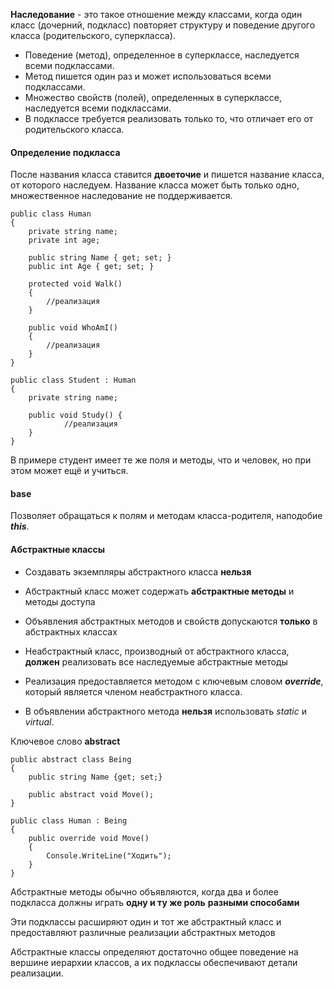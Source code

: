 **Наследование** - это такое отношение между классами, когда один класс (дочерний, подкласс) повторяет структуру и поведение другого класса (родительского, суперкласса).
* Поведение (метод), определенное в суперклассе, наследуется всеми подклассами.
* Метод пишется один раз и может использоваться всеми подклассами. 
* Множество свойств (полей), определенных в суперклассе, наследуется всеми подклассами.
* В подклассе требуется реализовать только то, что отличает его от родительского класса.

#### Определение подкласса
После названия класса ставится **двоеточие** и пишется название класса, от которого наследуем. Название класса может быть только одно, множественное наследование не поддерживается.
```
public class Human
{
    private string name;
    private int age;
    
    public string Name { get; set; }
    public int Age { get; set; }
    
    protected void Walk()
    {
        //реализация
    }

    public void WhoAmI()
    {
        //реализация
    }
}

public class Student : Human
{
    private string name;

    public void Study() {
            //реализация
    }
}
```
В примере студент имеет те же поля и методы, что и человек, но при этом может ещё и учиться.

#### base
Позволяет обращаться к полям и методам класса-родителя, наподобие **_this_**.

#### Абстрактные классы
* Создавать экземпляры абстрактного класса **нельзя**
* Абстрактный класс может содержать **абстрактные методы** и методы доступа
* Объявления абстрактных методов и свойств допускаются **только** в абстрактных классах

* Неабстрактный класс, производный от абстрактного класса, **должен** реализовать все наследуемые абстрактные методы
* Реализация предоставляется методом с ключевым словом _**override**_, который является членом неабстрактного класса.
* В объявлении абстрактного метода **нельзя** использовать _static_ и _virtual_.

Ключевое слово **abstract**
```
public abstract class Being
{
    public string Name {get; set;}
    
    public abstract void Move();
}

public class Human : Being
{
    public override void Move()
    {
        Console.WriteLine("Ходить");
    }
}
```
Абстрактные методы обычно объявляются, когда два и более подкласса должны играть **одну и ту же роль** **разными способами**

Эти подклассы расширяют один и тот же абстрактный класс и предоставляют различные реализации абстрактных методов

Абстрактные классы определяют достаточно общее поведение на вершине иерархии классов, а их подклассы обеспечивают детали реализации. 